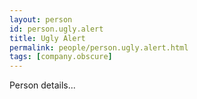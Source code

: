 ```yaml
---
layout: person
id: person.ugly.alert
title: Ugly Alert
permalink: people/person.ugly.alert.html
tags: [company.obscure]
---
```


Person details...